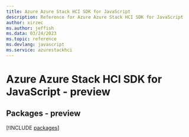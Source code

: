 ```yaml
---
title: Azure Azure Stack HCI SDK for JavaScript
description: Reference for Azure Azure Stack HCI SDK for JavaScript
author: xirzec
ms.author: jeffish
ms.data: 03/24/2023
ms.topic: reference
ms.devlang: javascript
ms.service: azurestackhci
---
```

# Azure Azure Stack HCI SDK for JavaScript - preview
## Packages - preview
[!INCLUDE [packages](azure-stack-hci-index.md)]